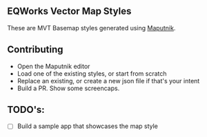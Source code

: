 EQWorks Vector Map Styles
---

These are MVT Basemap styles generated using [Maputnik](maputnik.github.io).

## Contributing
- Open the Maputnik editor
- Load one of the existing styles, or start from scratch
- Replace an existing, or create a new json file if that's your intent
- Build a PR. Show some screencaps.

## TODO's:
- [ ] Build a sample app that showcases the map style
